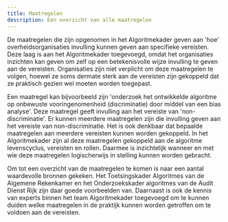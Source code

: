 ```yaml
---
title: Maatregelen
description: Een overzicht van alle maatregelen
---
```


De maatregelen die zijn opgenomen in het Algoritmekader geven aan 'hoe' overheidsorganisaties invulling kunnen geven aan specifieke vereisten. Deze laag is aan het Algoritmekader toegevoegd, omdat het organisaties inzichten kan geven om zelf op een betekenisvolle wijze invulling te geven aan de vereisten. Organisaties zijn niet verplicht om deze maatregelen te volgen, hoewel ze soms dermate sterk aan de vereisten zijn gekoppeld dat ze praktisch gezien wel moeten worden toegepast. 

Een maatregel kan bijvoorbeeld zijn 'onderzoek het ontwikkelde algoritme op onbewuste vooringenomenheid (discriminatie) door middel van een bias analyse'. Deze maatregel geeft invulling aan het vereiste van 'non-discriminatie'. Er kunnen meerdere maatregelen zijn die invulling geven aan het vereiste van non-discriminatie. Het is ook denkbaar dat bepaalde maatregelen aan meerdere vereisten kunnen worden gekoppeld. In het Algoritmekader zijn al deze maatregelen gekoppeld aan de algoritme levenscyclus, vereisten en rollen. Daarmee is inzichtelijk wanneer en met wie deze maatregelen logischerwijs in stelling kunnen worden gebracht. 

Om tot een overzicht van de maatregelen te komen is naar een aantal waardevolle bronnen gekeken. Het Toetsingskader Algoritmes van de Algemene Rekenkamer en het Onderzoekskader algoritmes van de Audit Dienst Rijk zijn daar goede voorbeelden van. Daarnaast is ook de kennis van experts binnen het team Algoritmekader toegevoegd om te kunnen duiden welke maatregelen in de praktijk kunnen worden getroffen om te voldoen aan de vereisten. 




<!-- list toepassingen/hoog-risico -->
